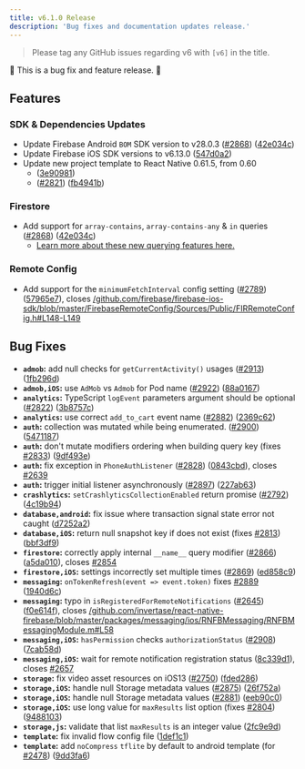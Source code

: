 ```yaml
---
title: v6.1.0 Release
description: 'Bug fixes and documentation updates release.'
---
```


> Please tag any GitHub issues regarding v6 with `[v6]` in the title.

🐞 This is a bug fix and feature release. 🐞

## Features

### SDK & Dependencies Updates

- Update Firebase Android `BOM` SDK version to v28.0.3 ([#2868](https://github.com/invertase/react-native-firebase/issues/2868)) ([42e034c](https://github.com/invertase/react-native-firebase/commit/42e034c4807da54441d2baeab9f57bbf1a137a4a))
- Update Firebase iOS SDK versions to v6.13.0 ([547d0a2](https://github.com/invertase/react-native-firebase/commit/547d0a2d74a68808b29063f9b3aa3e1ac38551fc))
- Update new project template to React Native 0.61.5, from 0.60
  - ([3e90981](https://github.com/invertase/react-native-firebase/commit/3e909813fb1b14a3baeb3468cb5e78ea86503f60))
  - ([#2821](https://github.com/invertase/react-native-firebase/issues/2821)) ([fb4941b](https://github.com/invertase/react-native-firebase/commit/fb4941b6e5dc6b3101eeaa2c1c429300a3e05da7))

### Firestore

- Add support for `array-contains`, `array-contains-any` & `in` queries ([#2868](https://github.com/invertase/react-native-firebase/issues/2868)) ([42e034c](https://github.com/invertase/react-native-firebase/commit/42e034c4807da54441d2baeab9f57bbf1a137a4a))
  - [Learn more about these new querying features here.](https://firebase.googleblog.com/2019/11/cloud-firestore-now-supports-in-queries.html)

### Remote Config

- Add support for the `minimumFetchInterval` config setting ([#2789](https://github.com/invertase/react-native-firebase/issues/2789)) ([57965e7](https://github.com/invertase/react-native-firebase/commit/57965e73a7e1089335c5446fb91cd44c1b19725d)), closes [/github.com/firebase/firebase-ios-sdk/blob/master/FirebaseRemoteConfig/Sources/Public/FIRRemoteConfig.h#L148-L149](https://github.com//github.com/firebase/firebase-ios-sdk/blob/master/FirebaseRemoteConfig/Sources/Public/FIRRemoteConfig.h/issues/L148-L149)

## Bug Fixes

- **`admob`:** add null checks for `getCurrentActivity()` usages ([#2913](https://github.com/invertase/react-native-firebase/issues/2913)) ([1fb296d](https://github.com/invertase/react-native-firebase/commit/1fb296dc3bc2ffcf2db1d09f5f17b0209ff8276a))
- **`admob,iOS`:** use `AdMob` vs `Admob` for Pod name ([#2922](https://github.com/invertase/react-native-firebase/issues/2922)) ([88a0167](https://github.com/invertase/react-native-firebase/commit/88a01672a8e443e87c7e1513cdb0d0594dd47ed9))
- **`analytics`:** TypeScript `logEvent` parameters argument should be optional ([#2822](https://github.com/invertase/react-native-firebase/issues/2822)) ([3b8757c](https://github.com/invertase/react-native-firebase/commit/3b8757c0d4f6787c2e5f1ca2c04e73e809d3deae))
- **`analytics`:** use correct `add_to_cart` event name ([#2882](https://github.com/invertase/react-native-firebase/issues/2882)) ([2369c62](https://github.com/invertase/react-native-firebase/commit/2369c629fc21705f32f2a4b6487260e3ab05569e))
- **`auth`:** collection was mutated while being enumerated. ([#2900](https://github.com/invertase/react-native-firebase/issues/2900)) ([5471187](https://github.com/invertase/react-native-firebase/commit/5471187b30527cd1157bde209886664e52413a7c))
- **`auth`:** don't mutate modifiers ordering when building query key (fixes [#2833](https://github.com/invertase/react-native-firebase/issues/2833)) ([9df493e](https://github.com/invertase/react-native-firebase/commit/9df493e837b6a709b8f61027690219738ffa830a))
- **`auth`:** fix exception in `PhoneAuthListener` ([#2828](https://github.com/invertase/react-native-firebase/issues/2828)) ([0843cbd](https://github.com/invertase/react-native-firebase/commit/0843cbdf3a4548c78a93bed115a1b3b0666436d1)), closes [#2639](https://github.com/invertase/react-native-firebase/issues/2639)
- **`auth`:** trigger initial listener asynchronously ([#2897](https://github.com/invertase/react-native-firebase/issues/2897)) ([227ab63](https://github.com/invertase/react-native-firebase/commit/227ab631a6163a950af675da690b1467f7616d6c))
- **`crashlytics`:** `setCrashlyticsCollectionEnabled` return promise ([#2792](https://github.com/invertase/react-native-firebase/issues/2792)) ([4c19b94](https://github.com/invertase/react-native-firebase/commit/4c19b9439ddf6ecf57e59f7e2d8b64954678d8e5))
- **`database,android`:** fix issue where transaction signal state error not caught ([d7252a2](https://github.com/invertase/react-native-firebase/commit/d7252a2d4e1987114ab1a8e5c04f0088a86d2b5b))
- **`database,iOS`:** return null snapshot key if does not exist (fixes [#2813](https://github.com/invertase/react-native-firebase/issues/2813)) ([bbf3df9](https://github.com/invertase/react-native-firebase/commit/bbf3df98ab88559de1392cba7163666a31e98ee3))
- **`firestore`:** correctly apply internal `__name__` query modifier ([#2866](https://github.com/invertase/react-native-firebase/issues/2866)) ([a5da010](https://github.com/invertase/react-native-firebase/commit/a5da0107ff570dc6327bb3ae5d7fff4143183ac9)), closes [#2854](https://github.com/invertase/react-native-firebase/issues/2854)
- **`firestore,iOS`:** settings incorrectly set multiple times ([#2869](https://github.com/invertase/react-native-firebase/issues/2869)) ([ed858c9](https://github.com/invertase/react-native-firebase/commit/ed858c96eee0bcfa796faf3f151116c35a4328c0))
- **`messaging`:** `onTokenRefresh(event => event.token)` fixes [#2889](https://github.com/invertase/react-native-firebase/issues/2889) ([1940d6c](https://github.com/invertase/react-native-firebase/commit/1940d6c8fbab64ccf739186cea9633a605237942))
- **`messaging`:** typo in `isRegisteredForRemoteNotifications` ([#2645](https://github.com/invertase/react-native-firebase/issues/2645)) ([f0e614f](https://github.com/invertase/react-native-firebase/commit/f0e614f48567645e89e837ee56d3f3d251473b09)), closes [/github.com/invertase/react-native-firebase/blob/master/packages/messaging/ios/RNFBMessaging/RNFBMessagingModule.m#L58](https://github.com//github.com/invertase/react-native-firebase/blob/master/packages/messaging/ios/RNFBMessaging/RNFBMessagingModule.m/issues/L58)
- **`messaging,iOS`:** `hasPermission` checks `authorizationStatus` ([#2908](https://github.com/invertase/react-native-firebase/issues/2908)) ([7cab58d](https://github.com/invertase/react-native-firebase/commit/7cab58d87fcba592c697a3441bd77033eb09ab3c))
- **`messaging,iOS`:** wait for remote notification registration status ([8c339d1](https://github.com/invertase/react-native-firebase/commit/8c339d10e288ef60e83e38bc4a245c5a251c83ff)), closes [#2657](https://github.com/invertase/react-native-firebase/issues/2657)
- **`storage`:** fix video asset resources on iOS13 ([#2750](https://github.com/invertase/react-native-firebase/issues/2750)) ([fded286](https://github.com/invertase/react-native-firebase/commit/fded28621fb5c73c3daba009cc4f2ef6fde21745))
- **`storage,iOS`:** handle null Storage metadata values ([#2875](https://github.com/invertase/react-native-firebase/issues/2875)) ([26f752a](https://github.com/invertase/react-native-firebase/commit/26f752a1172a36e7c5ea837c1792610fd37adbb4))
- **`storage,iOS`:** handle null Storage metadata values ([#2881](https://github.com/invertase/react-native-firebase/issues/2881)) ([eeb90c0](https://github.com/invertase/react-native-firebase/commit/eeb90c0a376e88f4ceb20a1dc5fd3bb4ce558a61))
- **`storage,iOS`:** use long value for `maxResults` list option (fixes [#2804](https://github.com/invertase/react-native-firebase/issues/2804)) ([9488103](https://github.com/invertase/react-native-firebase/commit/94881037e0d304e3a585088be1dcae42be8794a8))
- **`storage,js`:** validate that list `maxResults` is an integer value ([2fc9e9d](https://github.com/invertase/react-native-firebase/commit/2fc9e9d537e954989a50f941e2479fbbdb3874c9))
- **`template`:** fix invalid flow config file ([1def1c1](https://github.com/invertase/react-native-firebase/commit/1def1c1ce5ee320e7ff8d490e9e711281f5abdda))
- **`template`:** add `noCompress` `tflite` by default to android template (for [#2478](https://github.com/invertase/react-native-firebase/issues/2478)) ([9dd3fa6](https://github.com/invertase/react-native-firebase/commit/9dd3fa68c30b8b2f687bae4d9e81f438311ae739))
